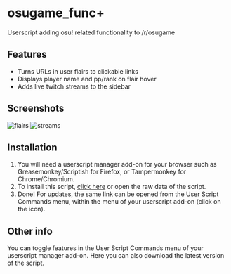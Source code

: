 # osugame_func+
Userscript adding osu! related functionality to /r/osugame

## Features
* Turns URLs in user flairs to clickable links
* Displays player name and pp/rank on flair hover
* Adds live twitch streams to the sidebar

## Screenshots
![flairs](http://i.imgur.com/lQeEumi.png) ![streams](http://i.imgur.com/vKwBkZl.png)

## Installation
1. You will need a userscript manager add-on for your browser such as Greasemonkey/Scriptish for Firefox, or Tampermonkey for Chrome/Chromium.
2. To install this script, [click here](https://github.com/v0x76/osugame_funcp/raw/master/osugame_func+.user.js) or open the raw data of the script.
3. Done! For updates, the same link can be opened from the User Script Commands menu, within the menu of your userscript add-on (click on the icon).

## Other info
You can toggle features in the User Script Commands menu of your userscript manager add-on. Here you can also download the latest version of the script.
